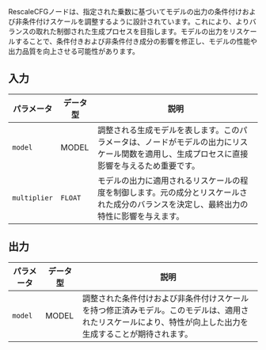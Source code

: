 
RescaleCFGノードは、指定された乗数に基づいてモデルの出力の条件付けおよび非条件付けスケールを調整するように設計されています。これにより、よりバランスの取れた制御された生成プロセスを目指します。モデルの出力をリスケールすることで、条件付きおよび非条件付き成分の影響を修正し、モデルの性能や出力品質を向上させる可能性があります。

## 入力

| パラメータ | データ型 | 説明 |
|-----------|-------------|-------------|
| `model`   | MODEL     | 調整される生成モデルを表します。このパラメータは、ノードがモデルの出力にリスケール関数を適用し、生成プロセスに直接影響を与えるため重要です。 |
| `multiplier` | `FLOAT` | モデルの出力に適用されるリスケールの程度を制御します。元の成分とリスケールされた成分のバランスを決定し、最終出力の特性に影響を与えます。 |

## 出力

| パラメータ | データ型 | 説明 |
|-----------|-------------|-------------|
| `model`   | MODEL     | 調整された条件付けおよび非条件付けスケールを持つ修正済みモデル。このモデルは、適用されたリスケールにより、特性が向上した出力を生成することが期待されます。 |
